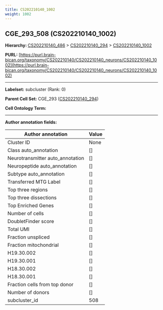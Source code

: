 ```yaml
---
title: CS202210140_1002
weight: 1002
---
```

## CGE_293_508 (CS202210140_1002)
<b>Hierarchy: </b>
[CS202210140_486](../CS202210140_486) >
[CS202210140_294](../CS202210140_294) >
[CS202210140_1002](../CS202210140_1002)

**PURL:** [https://purl.brain-bican.org/taxonomy/CS202210140/CS202210140_neurons/CS202210140_1002](https://purl.brain-bican.org/taxonomy/CS202210140/CS202210140_neurons/CS202210140_1002)

---


**Labelset:** subcluster (Rank: 0)

**Parent Cell Set:** CGE_293 ([CS202210140_294](../CS202210140_294))



**Cell Ontology Term:** 

[MARKER GENES.]: #


---

[TRANSFERRED ANNOTATIONS.]: #


[AUTHOR ANNOTATION FIELDS.]: #


**Author annotation fields:**

| Author annotation | Value |
|-------------------|-------|
|Cluster ID|None|
|Class auto_annotation|[]|
|Neurotransmitter auto_annotation|[]|
|Neuropeptide auto_annotation|[]|
|Subtype auto_annotation|[]|
|Transferred MTG Label|[]|
|Top three regions|[]|
|Top three dissections|[]|
|Top Enriched Genes|[]|
|Number of cells|[]|
|DoubletFinder score|[]|
|Total UMI|[]|
|Fraction unspliced|[]|
|Fraction mitochondrial|[]|
|H19.30.002|[]|
|H19.30.001|[]|
|H18.30.002|[]|
|H18.30.001|[]|
|Fraction cells from top donor|[]|
|Number of donors|[]|
|subcluster_id|508|
